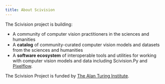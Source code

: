 ```yaml
---
title: About Scivision
---
```


The Scivision project is building:

- A <Link to="/community">community</Link> of computer vision practitioners in the sciences and humanities
- A **catalog** of community-curated computer vision <Link to="/model-grid">models</Link> and <Link to="/datasource-grid">datasets</Link> from the sciences and humanities
- A **software ecosystem** of interoperable tools and utilities for working with computer vision models and data including <Link to ="/scivisionpy">Scivision.Py</Link> and [Pixelflow](https://github.com/alan-turing-institute/pixelflow).

<ReactPlayer
    url="https://www.youtube.com/watch?v=B7fOBpXnO4g"
    width="100%"
    height="100%"
    className="relative aspect-video"
/>

The Scivision Project is funded by [The Alan Turing Institute](https://www.turing.ac.uk/).
